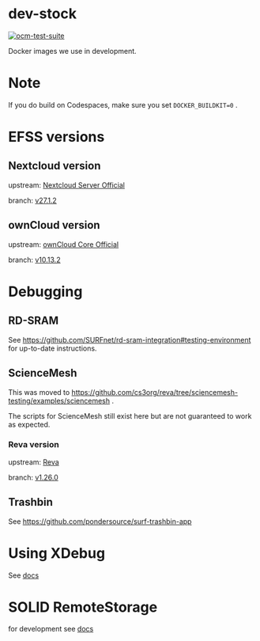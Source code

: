 # dev-stock
[![ocm-test-suite](https://github.com/pondersource/dev-stock/actions/workflows/ocm-test-suite.yml/badge.svg)](https://github.com/pondersource/dev-stock/actions/workflows/ocm-test-suite.yml)

Docker images we use in development.

# Note
If you do build on Codespaces, make sure you set `DOCKER_BUILDKIT=0` .

# EFSS versions
## Nextcloud version

upstream: [Nextcloud Server Official](https://github.com/nextcloud/server)

branch: [v27.1.2](https://github.com/nextcloud/server/releases/tag/v27.1.2)

## ownCloud version

upstream: [ownCloud Core Official](https://github.com/owncloud/core)

branch: [v10.13.2](https://github.com/owncloud/core/releases/tag/v10.13.2)

# Debugging
## RD-SRAM

See https://github.com/SURFnet/rd-sram-integration#testing-environment for up-to-date instructions.

## ScienceMesh

This was moved to https://github.com/cs3org/reva/tree/sciencemesh-testing/examples/sciencemesh .

The scripts for ScienceMesh still exist here but are not guaranteed to work as expected.

### Reva version

upstream: [Reva](https://github.com/cs3org/reva)

branch: [v1.26.0](https://github.com/owncloud/core/releases/tag/v1.26.0)

## Trashbin

See https://github.com/pondersource/surf-trashbin-app

# Using XDebug

See [docs](./docs/xdebug.md)

# SOLID RemoteStorage
for development see [docs](./docs/solid-remotestorage.md) 
